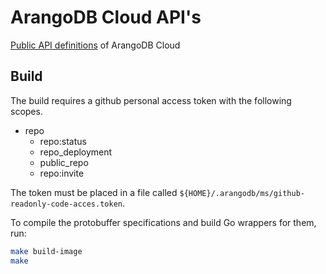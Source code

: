 # ArangoDB Cloud API's

[Public API definitions](https://arangodb-managed.github.io/apis/) of ArangoDB Cloud

## Build

The build requires a github personal access token with the following scopes.

* repo
    * repo:status
    * repo_deployment
    * public_repo
    * repo:invite

The token must be placed in a file called `${HOME}/.arangodb/ms/github-readonly-code-acces.token`.

To compile the protobuffer specifications and build
Go wrappers for them, run:

```bash
make build-image
make
```
